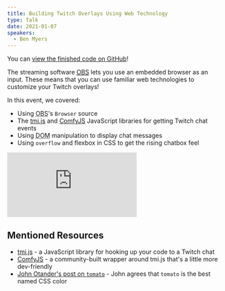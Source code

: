 ```yaml
---
title: Building Twitch Overlays Using Web Technology
type: Talk
date: 2021-01-07
speakers:
  - Ben Myers
---
```


You can [view the finished code on GitHub](https://github.com/LunchDevCommunity/twitch-overlay/)!

The streaming software [<abbr title="Open Broadcaster Software">OBS</abbr>](https://obsproject.com/) lets you use an embedded browser as an input. These means that you can use familiar web technologies to customize your Twitch overlays!

In this event, we covered:

- Using <abbr title="Open Broadcaster Software">OBS</abbr>'s `Browser` source
- The [tmi.js](https://tmijs.com/) and [ComfyJS](https://github.com/instafluff/ComfyJS) JavaScript libraries for getting Twitch chat events
- Using <abbr title="Document Object Model">DOM</abbr> manipulation to display chat messages
- Using `overflow` and flexbox in CSS to get the rising chatbox feel

<div data-responsive-youtube--container>
<iframe src="https://www.youtube.com/embed/aJiIF9I6fuc" frameborder="0" allow="accelerometer; autoplay; clipboard-write; encrypted-media; gyroscope; picture-in-picture" allowfullscreen></iframe>
</div>

## Mentioned Resources

- [tmi.js](https://tmijs.com/) - a JavaScript library for hooking up your code to a Twitch chat
- [ComfyJS](https://github.com/instafluff/ComfyJS) - a community-built wrapper around tmi.js that's a little more dev-friendly
- [John Otander's post on `tomato`](https://johno.com/tomato/) - John agrees that `tomato` is the best named CSS color
